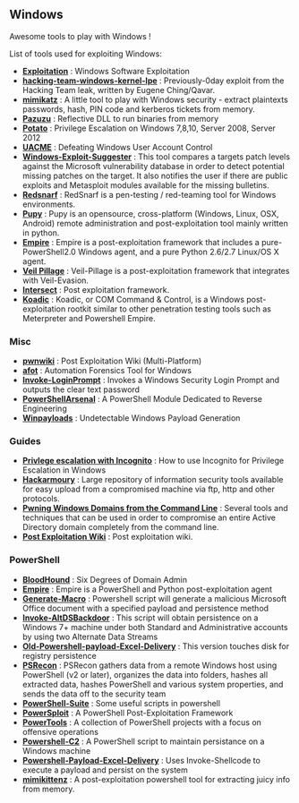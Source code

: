 ## Windows

Awesome tools to play with Windows !

List of tools used for exploiting Windows:

- **[Exploitation](https://github.com/hacksysteam/Exploitation)** : Windows Software Exploitation
- **[hacking-team-windows-kernel-lpe](https://github.com/vlad902/hacking-team-windows-kernel-lpe)** : Previously-0day exploit from the Hacking Team leak, written by Eugene Ching/Qavar.
- **[mimikatz](https://github.com/gentilkiwi/mimikatz)** : A little tool to play with Windows security - extract plaintexts passwords, hash, PIN code and kerberos tickets from memory.
- **[Pazuzu](https://github.com/BorjaMerino/Pazuzu)** : Reflective DLL to run binaries from memory
- **[Potato](https://github.com/foxglovesec/Potato)** : Privilege Escalation on Windows 7,8,10, Server 2008, Server 2012
- **[UACME](https://github.com/hfiref0x/UACME)** : Defeating Windows User Account Control
- **[Windows-Exploit-Suggester](https://github.com/GDSSecurity/Windows-Exploit-Suggester)** : This tool compares a targets patch levels against the Microsoft vulnerability database in order to detect potential missing patches on the target. It also notifies the user if there are public exploits and Metasploit modules available for the missing bulletins.
- **[Redsnarf](https://github.com/nccgroup/redsnarf)** : RedSnarf is a pen-testing / red-teaming tool for Windows environments.
- **[Pupy](https://github.com/n1nj4sec/pupy)** : Pupy is an opensource, cross-platform (Windows, Linux, OSX, Android) remote administration and post-exploitation tool mainly written in python.
- **[Empire](https://github.com/gold1029/Empire)** : Empire is a post-exploitation framework that includes a pure-PowerShell2.0 Windows agent, and a pure Python 2.6/2.7 Linux/OS X agent.
- **[Veil Pillage](https://github.com/Veil-Framework/Veil-Pillage)** : Veil-Pillage is a post-exploitation framework that integrates with Veil-Evasion.
- **[Intersect](https://github.com/deadbits/Intersect-2.5)** : Post exploitation framework.
- **[Koadic](https://github.com/zerosum0x0/koadic)** : Koadic, or COM Command & Control, is a Windows post-exploitation rootkit similar to other penetration testing tools such as Meterpreter and Powershell Empire.

### Misc
- **[pwnwiki](http://pwnwiki.io)** : Post Exploitation Wiki (Multi-Platform)
- **[afot](https://github.com/harris21/afot)** : Automation Forensics Tool for Windows
- **[Invoke-LoginPrompt](https://github.com/enigma0x3/Invoke-LoginPrompt)** : Invokes a Windows Security Login Prompt and outputs the clear text password
- **[PowerShellArsenal](https://github.com/mattifestation/PowerShellArsenal)** : A PowerShell Module Dedicated to Reverse Engineering
- **[Winpayloads](https://github.com/nccgroup/Winpayloads)** : Undetectable Windows Payload Generation

### Guides
- **[Privlege escalation with Incognito](http://hardsec.net/post-exploitation-with-incognito/?lang=enPE%20with%20Incognito%C2%A0PE%20with%20Incognito)** : How to use Incognito for Privilege Escalation in Windows
- **[Hackarmoury](http://hackarmoury.com/)** : Large repository of information security tools available for easy upload from a compromised machine via ftp, http and other protocols.
- **[Pwning Windows Domains from the Command Line](https://crowdshield.com/blog.php?name=pwning-windows-domains-from-the-command-line)** : Several tools and techniques that can be used in order to compromise an entire Active Directory domain completely from the command line.
- **[Post Exploitation Wiki](https://github.com/mubix/post-exploitation-wiki)** : Post exploitation wiki.

### PowerShell

- **[BloodHound](https://github.com/adaptivethreat/BloodHound)** : Six Degrees of Domain Admin
- **[Empire](https://github.com/adaptivethreat/Empire)** : Empire is a PowerShell and Python post-exploitation agent
- **[Generate-Macro](https://github.com/enigma0x3/Generate-Macro)** : Powershell script will generate a malicious Microsoft Office document with a specified payload and persistence method
- **[Invoke-AltDSBackdoor](https://github.com/enigma0x3/Invoke-AltDSBackdoor)** : This script will obtain persistence on a Windows 7+ machine under both Standard and Administrative accounts by using two Alternate Data Streams
- **[Old-Powershell-payload-Excel-Delivery](https://github.com/enigma0x3/Old-Powershell-payload-Excel-Delivery)** : This version touches disk for registry persistence
- **[PSRecon](https://github.com/gfoss/PSRecon)** : PSRecon gathers data from a remote Windows host using PowerShell (v2 or later), organizes the data into folders, hashes all extracted data, hashes PowerShell and various system properties, and sends the data off to the security team
- **[PowerShell-Suite](https://github.com/FuzzySecurity/PowerShell-Suite)** : Some useful scripts in powershell
- **[PowerSploit](https://github.com/PowerShellMafia/PowerSploit)** : A PowerShell Post-Exploitation Framework
- **[PowerTools](https://github.com/PowerShellEmpire/PowerTools)** : A collection of PowerShell projects with a focus on offensive operations
- **[Powershell-C2](https://github.com/enigma0x3/Powershell-C2)** : A PowerShell script to maintain persistance on a Windows machine
- **[Powershell-Payload-Excel-Delivery](https://github.com/enigma0x3/Powershell-Payload-Excel-Delivery)** : Uses Invoke-Shellcode to execute a payload and persist on the system
- **[mimikittenz](https://github.com/putterpanda/mimikittenz)** : A post-exploitation powershell tool for extracting juicy info from memory.

